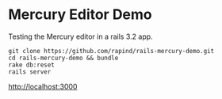 # Mercury Editor Demo

Testing the Mercury editor in a rails 3.2 app.

```
git clone https://github.com/rapind/rails-mercury-demo.git
cd rails-mercury-demo && bundle
rake db:reset
rails server
```

[http://localhost:3000](http://localhost:3000)

